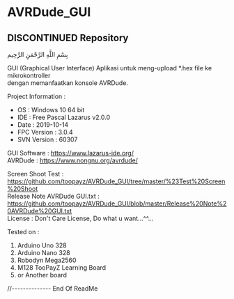 # AVRDude_GUI
## DISCONTINUED Repository
بِسْمِ اللَّهِ الرَّحْمَنِ الرَّحِيم
 
GUI (Graphical User Interface) Aplikasi untuk meng-upload *.hex file ke mikrokontroller  
dengan memanfaatkan konsole AVRDude.  

Project Information :
- OS   : Windows 10 64 bit  
- IDE  : Free Pascal Lazarus v2.0.0  
- Date : 2019-10-14  
- FPC Version : 3.0.4  
- SVN Version : 60307  

GUI Software : https://www.lazarus-ide.org/  
AVRDude : https://www.nongnu.org/avrdude/  

Screen Shoot Test : https://github.com/toopayz/AVRDude_GUI/tree/master/%23Test%20Screen%20Shoot  
Release Note AVRDude GUI.txt : https://github.com/toopayz/AVRDude_GUI/blob/master/Release%20Note%20AVRDude%20GUI.txt  
License : Don't Care License, Do what u want...^^...  

Tested on :
1. Arduino Uno 328
2. Arduino Nano 328
3. Robodyn Mega2560
4. M128 TooPayZ Learning Board
5. or Another board

//-------------- End Of ReadMe
